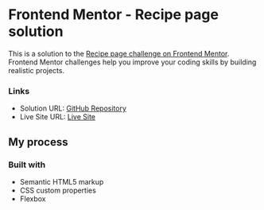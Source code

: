 # Frontend Mentor - Recipe page solution

This is a solution to the [Recipe page challenge on Frontend Mentor](https://www.frontendmentor.io/challenges/recipe-page-KiTsR8QQKm). Frontend Mentor challenges help you improve your coding skills by building realistic projects. 

### Links

- Solution URL: [GitHub Repository](https://github.com/AngelosVision/Recipe-page-solution)
- Live Site URL: [Live Site](https://AngelosVision.github.io/Recipe-page-solution)

## My process

### Built with

- Semantic HTML5 markup
- CSS custom properties
- Flexbox